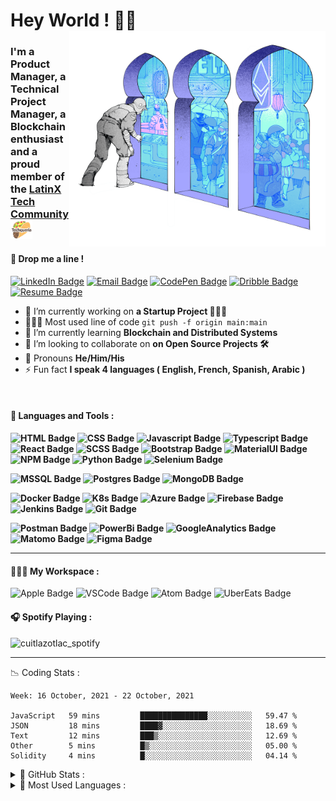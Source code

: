 <h1 align="left"> Hey World ! 🤙🏽 
 <br/>
 <img align="right" width="410px "alt="img" src="https://github.com/cuitlazotlac/cuitlazotlac/blob/main/what-is-ethereum.png" />
<h3 align="left">I'm a Product Manager, a Technical Project Manager, a Blockchain enthusiast and a proud member of the <a href="https://techqueria.org/" target="_blank"> LatinX Tech Community <img width="35px "alt="img" src="https://github.com/cuitlazotlac/cuitlazotlac/blob/main/logo-techqueria.png" /></a></h3>


<h4> 📮 Drop me a line ! </h4>

[![LinkedIn Badge](https://img.shields.io/badge/LinkedIn-CD96FE?style=for-the-badge&logo=linkedin&logoColor=black)](https://www.behance.net/cuitlazotlac) 
[![Email Badge](https://img.shields.io/badge/Mail-9F87E6?style=for-the-badge&logo=gmail&logoColor=black)](mailto:heyhayssem@gmail.com)
[![CodePen Badge](https://img.shields.io/badge/Codepen-A3A4FD?style=for-the-badge&logo=codepen&logoColor=black)](https://codepen.io/cuitlazotlac)
[![Dribble Badge](https://img.shields.io/badge/Dribbble-87A2E6?style=for-the-badge&logo=Dribbble&logoColor=black)](https://dribbble.com/cuitlazotlac)
[![Resume Badge](https://img.shields.io/badge/My%20Resume-96CEFE?style=for-the-badge&logo=LibreOffice&logoColor=black)](https://drive.google.com/file/d/16-Kc6kp1IDjVfiuZERrbGChhSUVuuTIn/view?usp=sharing)

- 🔭 I’m currently working on **a Startup Project 👷🏾‍♂️**
- 👨🏽‍💻 Most used line of code `git push -f origin main:main`
- 🌱 I’m currently learning **Blockchain and Distributed Systems**
- 👯 I’m looking to collaborate on **on Open Source Projects 🛠**
- 💬 Pronouns **He/Him/His**
- ⚡ Fun fact **I speak 4 languages ( English, French, Spanish, Arabic )**


<br />

<h4> 🦥 Languages and Tools :<h4> 

![HTML Badge](https://img.shields.io/badge/HTML5-CD96FE?style=for-the-badge&logo=html5&logoColor=#EA6123)
![CSS Badge](https://img.shields.io/badge/CSS3-9F87E6?style=for-the-badge&logo=css3&logoColor=#2662E9)
![Javascript Badge](https://img.shields.io/badge/JavaScript-A3A4FD?style=for-the-badge&logo=javascript&logoColor=#EFD819)
![Typescript Badge](https://img.shields.io/badge/TypeScript-87A2E6?style=for-the-badge&logo=typescript&logoColor=#2D79C7)
![React Badge](https://img.shields.io/badge/React-CD96FE?style=for-the-badge&logo=react&logoColor=#61DAFB)
![SCSS Badge](https://img.shields.io/badge/Sass-9F87E6?style=for-the-badge&logo=sass&logoColor=#CE679B)
![Bootstrap Badge](https://img.shields.io/badge/Bootstrap-CD96FE?style=for-the-badge&logo=bootstrap&logoColor=#7A12F7)
![MaterialUI Badge](https://img.shields.io/badge/Material--UI-9F87E6?style=for-the-badge&logo=material-ui&logoColor=#00B0FE)
![NPM Badge](https://img.shields.io/badge/npm-A3A4FD?style=for-the-badge&logo=npm&logoColor=white)
![Python Badge](https://img.shields.io/badge/Python-87A2E6?style=for-the-badge&logo=python&logoColor=#326B9A)
![Selenium Badge](https://img.shields.io/badge/Selenium-CD96FE?style=for-the-badge&logo=Selenium&logoColor=#00B400)

![MSSQL Badge](https://img.shields.io/badge/Microsoft%20SQL%20Sever-9F87E6?style=for-the-badge&logo=microsoft%20sql%20server&logoColor=white)
![Postgres Badge](https://img.shields.io/badge/PostgreSQL-A3A4FD?style=for-the-badge&logo=postgresql&logoColor=white)
![MongoDB Badge](https://img.shields.io/badge/MongoDB-87A2E6?style=for-the-badge&logo=mongodb&logoColor=white)


![Docker Badge](https://img.shields.io/badge/Docker-CD96FE?style=for-the-badge&logo=docker&logoColor=white)
![K8s Badge](https://img.shields.io/badge/kubernetes-9F87E6.svg?&style=for-the-badge&logo=kubernetes&logoColor=white)
![Azure Badge](https://img.shields.io/badge/microsoft%20azure-A3A4FD?style=for-the-badge&logo=microsoft-azure&logoColor=white)
![Firebase Badge](https://img.shields.io/badge/firebase-87A2E6?style=for-the-badge&logo=firebase&logoColor=black)
![Jenkins Badge](https://img.shields.io/badge/Jenkins-CD96FE?style=for-the-badge&logo=Jenkins&logoColor=white)
![Git Badge](https://img.shields.io/badge/Git-9F87E6?style=for-the-badge&logo=git&logoColor=white)

![Postman Badge](https://img.shields.io/badge/Postman-CD96FE?style=for-the-badge&logo=Postman&logoColor=white)
![PowerBi Badge](https://img.shields.io/badge/Power%20Bi-9F87E6?style=for-the-badge&logo=Power%20BI&logoColor=white)
![GoogleAnalytics Badge](https://img.shields.io/badge/Google%20Analytics-A3A4FD?style=for-the-badge&logo=google%20analytics&logoColor=white)
![Matomo Badge](https://img.shields.io/badge/Matomo-87A2E6?style=for-the-badge&logo=Matomo&logoColor=white)
![Figma Badge](https://img.shields.io/badge/Figma-CD96FE?style=for-the-badge&logo=figma&logoColor=white)
<!-- ![AdobeAi Badge](https://img.shields.io/badge/Adobe%20Illustrator-FF9A00?style=for-the-badge&logo=adobe%20illustrator&logoColor=white) -->
<!-- ![InVision Badge](https://img.shields.io/badge/InVision-FF3366?style=for-the-badge&logo=InVision&logoColor=white) -->


---
<h4> 💁🏽‍♂️  My Workspace :</h4>

![Apple Badge](https://img.shields.io/badge/Apple-MacBook_Pro_2019-CD96FE?style=for-the-badge&logo=apple&logoColor=white)
![VSCode Badge](https://img.shields.io/badge/Visual_Studio_Code-9F87E6?style=for-the-badge&logo=visual%20studio%20code&logoColor=white)
![Atom Badge](https://img.shields.io/badge/Atom-A3A4FD?style=for-the-badge&logo=Atom&logoColor=white)
![UberEats Badge](https://img.shields.io/badge/Uber_Eats-87A2E6?style=for-the-badge&logo=uber-eats&logoColor=white)

<h4> 🎧  Spotify Playing : </h4>
<img src="https://novatorem-cuitlazotlac.vercel.app/api/spotify" alt="cuitlazotlac_spotify" width="350"></img>

---

📉 Coding Stats :
<!--START_SECTION:waka-->
```text
Week: 16 October, 2021 - 22 October, 2021

JavaScript   59 mins         ███████████████░░░░░░░░░░   59.47 % 
JSON         18 mins         ████▓░░░░░░░░░░░░░░░░░░░░   18.69 % 
Text         12 mins         ███▒░░░░░░░░░░░░░░░░░░░░░   12.69 % 
Other        5 mins          █▒░░░░░░░░░░░░░░░░░░░░░░░   05.00 % 
Solidity     4 mins          █░░░░░░░░░░░░░░░░░░░░░░░░   04.14 % 
```
<!--END_SECTION:waka-->


<details>
<summary> 🦉 GitHub Stats : </summary>
  <img alt="GitHub Stats" src="https://github-readme-stats-cuitlazotlac.vercel.app/api?username=cuitlazotlac&show_icons=true&theme=tokyonight&hide_border=true" />
</details>
<details>
<summary> 👾 Most Used Languages : </summary>
<img alt="Top Languages" src="https://github-readme-stats-cuitlazotlac.vercel.app/api/top-langs/?username=cuitlazotlac&show_icons=true&theme=tokyonight&hide_border=true" />
</details>
